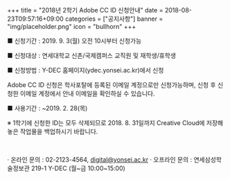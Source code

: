 +++
title = "2018년 2학기 Adobe CC ID 신청안내"
date = 2018-08-23T09:57:16+09:00
categories = ["공지사항"]
banner = "img/placeholder.png"
icon = "bullhorn"
+++
<!--more-->


■ 신청기간 : 2019. 9. 3(월) 오전 10시부터 신청가능

■ 신청대상 : 연세대학교 신촌/국제캠퍼스 교직원 및 재학생/휴학생

■ 신청방법 : Y-DEC 홈페이지(ydec.yonsei.ac.kr)에서 신청

Adobe CC ID 신청은 학사포탈에 등록된 이메일 계정으로만 신청가능하며, 신청 후 신청한 이메일 계정에서 안내 이메일을 확인하실 수 있습니다.

■ 사용기간 : ~2019. 2. 28(목)

※ 1학기에 신청한 ID는 모두 삭제되므로 2018. 8. 31일까지 Creative Cloud에 저장해놓은 작업물을 백업하시기 바랍니다.

 <br>

· 온라인 문의 : 02-2123-4564, digital@yonsei.ac.kr
· 오프라인 문의 : 연세삼성학술정보관 219-1 Y-DEC (월~금 10:00~15:00)

<br>